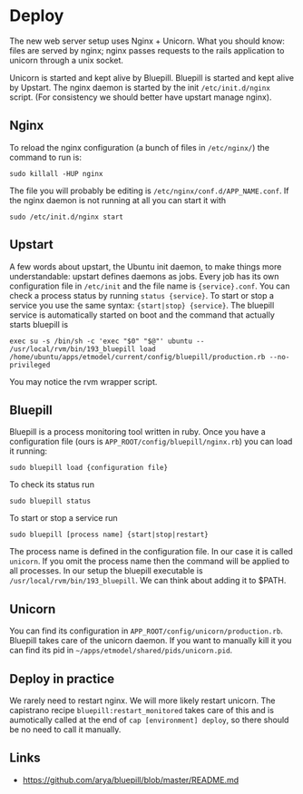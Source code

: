 # Deploy

The new web server setup uses Nginx + Unicorn. What you should know: files are served by nginx; nginx passes requests to the rails application to unicorn through a unix socket. 

Unicorn is started and kept alive by Bluepill. Bluepill is started and kept alive by Upstart. The nginx daemon is started by the init `/etc/init.d/nginx` script. (For consistency we should better have upstart manage nginx).

## Nginx

To reload the nginx configuration (a bunch of files in `/etc/nginx/`) the command to run is:

    sudo killall -HUP nginx

The file you will probably be editing is `/etc/nginx/conf.d/APP_NAME.conf`. If the nginx daemon is not running at all you can start it with

    sudo /etc/init.d/nginx start

## Upstart

A few words about upstart, the Ubuntu init daemon, to make things more understandable: upstart defines daemons as jobs. Every job has its own configuration file in `/etc/init` and the file name is `{service}.conf`.
You can check a process status by running `status {service}`. To start or stop a service you use the same syntax: `{start|stop} {service}`.
The bluepill service is automatically started on boot and the command that actually starts bluepill is

    exec su -s /bin/sh -c 'exec "$0" "$@"' ubuntu -- /usr/local/rvm/bin/193_bluepill load /home/ubuntu/apps/etmodel/current/config/bluepill/production.rb --no-privileged

You may notice the rvm wrapper script.

## Bluepill

Bluepill is a process monitoring tool written in ruby. Once you have a configuration file (ours is `APP_ROOT/config/bluepill/nginx.rb`) you can load it running:

    sudo bluepill load {configuration file}

To check its status run

    sudo bluepill status

To start or stop a service run

    sudo bluepill [process name] {start|stop|restart} 

The process name is defined in the configuration file. In our case it is called `unicorn`. If you omit the process name then the command will be applied to all processes.
In our setup the bluepill executable is `/usr/local/rvm/bin/193_bluepill`. We can think about adding it to $PATH.

## Unicorn

You can find its configuration in `APP_ROOT/config/unicorn/production.rb`. Bluepill takes care of the unicorn daemon. If you want to manually kill it you can find its pid in `~/apps/etmodel/shared/pids/unicorn.pid`.

## Deploy in practice

We rarely need to restart nginx. We will more likely restart unicorn. The capistrano recipe `bluepill:restart_monitored` takes care of this and is aumotically called at the end of `cap [environment] deploy`, so there should be no need to call it manually.

## Links

* https://github.com/arya/bluepill/blob/master/README.md